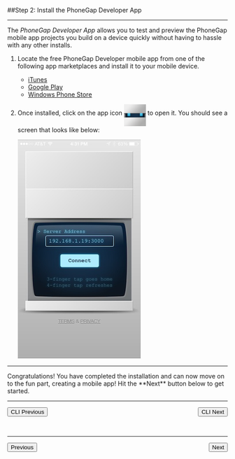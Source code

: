 <link href="../css/styles.css" rel="stylesheet">
<link href="../css/bootstrap.css" rel="stylesheet">

##Step 2: Install the PhoneGap Developer App<hr>

The *PhoneGap Developer App* allows you to test and preview the PhoneGap mobile app projects you build on a device quickly without having to hassle with any other installs.

1. Locate the free PhoneGap Developer mobile app from one of the following app marketplaces and install it to your mobile device.

	- [iTunes](https://itunes.apple.com/app/id843536693)
	- [Google Play](https://play.google.com/store/apps/details?id=com.adobe.phonegap.app)
	- [Windows Phone Store](http://www.windowsphone.com/en-us/store/app/phonegap-developer/5c6a2d1e-4fad-4bf8-aaf7-71380cc84fe3)

2. Once installed, click on the app icon <img src="../images/dev-app-icon.png" width="50" height="50" align="middle"/> to open it. You should see a screen that looks like below:

      <img src="../images/dev-app-main.jpg"/>

<hr>
Congratulations! You have completed the installation and can now move on to the fun part, creating a mobile app! Hit the **Next** button below to get started. 
<hr>
<!--TODO: Use history to determine where this came from and return to that page for the previous button (could be cli.html or desktop.html)-->
<a href="cli-install.html"><button class="btn">CLI Previous</button></a><a href="../create/cli-create.html"><button class="btn" style="float:right">CLI Next</button></a>

<br><hr>
<a href="desktop-install.html"><button class="btn">Previous</button></a><a href="../create/desktop-create.html"><button class="btn" style="float:right">Next</button></a>
